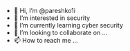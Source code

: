 - 👋 Hi, I’m @pareshko1i
- 👀 I’m interested in security
- 🌱 I’m currently learning cyber security
- 💞️ I’m looking to collaborate on ...
- 📫 How to reach me ...

<!---
pareshko1i/pareshko1i is a ✨ special ✨ repository because its `README.md` (this file) appears on your GitHub profile.
You can click the Preview link to take a look at your changes.
--->
